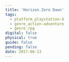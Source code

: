 ```yaml
---
title: 'Horizon Zero Dawn'
tags:
  - platform_playstation-4
  - genre_action-adventure
  - genre_rpg
digital: false
physical: true
guide: false
pending: false
date: 2017-06-13
---
```

